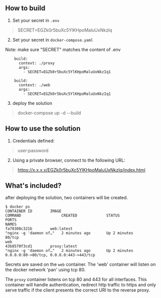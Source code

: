 ## How to build 
1) Set your secret in `.env`
> SECRET=EGZk0r5buXc5YlKHpoMaluUxNkzIq

2) Set your secret in `docker-compose.yaml`

Note:
make sure "SECRET" matches the content of .env


```
    build:
      context: ./proxy
      args:
        - SECRET=EGZk0r5buXc5YlKHpoMaluUxNkzIq1
```

```
    build:
      context: ./web
      args:
        - SECRET=EGZk0r5buXc5YlKHpoMaluUxNkzIq1
```

3) deploy the solution 
> docker-compose up -d --build






## How to use the solution 
1) Credentials defined:
> user:password

2) Using a private browser, connect to the following URL:  
> https://x.x.x.x/EGZk0r5buXc5YlKHpoMaluUxNkzIq/index.html




## What's included? 
after deploying the solution, two containers will be created. 

```
$ docker ps
CONTAINER ID        IMAGE                                          COMMAND                  CREATED             STATUS                 PORTS                                                                                                                                                                                        NAMES
fa70308c321b        web:latest                                     "nginx -g 'daemon of…"   2 minutes ago       Up 2 minutes           80/tcp                                                                                                                                                                                       web
43b8570f3cd1        proxy:latest                                   "nginx -g 'daemon of…"   2 minutes ago       Up 2 minutes           0.0.0.0:80->80/tcp, 0.0.0.0:443->443/tcp
```


Secrets are saved on the `web` container. The 'web' container will listen on the docker network 'pan' using tcp 80. 

The `proxy` container listens on tcp 80 and 443 for all interfaces. This container will handle authentication, redirect http traffic to https and only serve traffic if the client presents the correct URI to the reverse proxy. 



